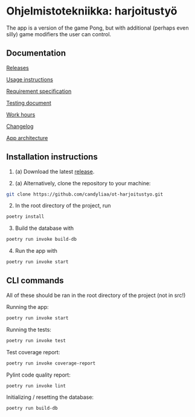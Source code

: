# Ohjelmistotekniikka: harjoitustyö

The app is a version of the game Pong, but with additional (perhaps even silly) game modifiers the user can control.

## Documentation

[Releases](https://github.com/candyliaa/ot-harjoitustyo/releases)

[Usage instructions](https://github.com/candyliaa/ot-harjoitustyo/blob/main/dokumentaatio/kayttoohje.md)

[Requirement specification](https://github.com/candyliaa/ot-harjoitustyo/blob/main/dokumentaatio/vaatimuusmaarittely.md)

[Testing document](https://github.com/candyliaa/ot-harjoitustyo/blob/main/dokumentaatio/testaus.md)

[Work hours](https://github.com/candyliaa/ot-harjoitustyo/blob/main/dokumentaatio/workhours.md)

[Changelog](https://github.com/candyliaa/ot-harjoitustyo/blob/main/dokumentaatio/changelog.md)

[App architecture](https://github.com/candyliaa/ot-harjoitustyo/blob/main/dokumentaatio/arkkitehtuuri.md)

## Installation instructions

1. (a) Download the latest [release](https://github.com/candyliaa/ot-harjoitustyo/releases).

1. (a) Alternatively, clone the repository to your machine:

```bash
git clone https://github.com/candyliaa/ot-harjoitustyo.git
```

2. In the root directory of the project, run

```bash
poetry install
```

3. Build the database with

```bash
poetry run invoke build-db
```

4. Run the app with

```bash
poetry run invoke start
```

## CLI commands

All of these should be ran in the root directory of the project (not in src!)

Running the app:

```bash
poetry run invoke start
```

Running the tests:

```bash
poetry run invoke test
```

Test coverage report:

```bash
poetry run invoke coverage-report
```

Pylint code quality report:

```bash
poetry run invoke lint
```

Initializing / resetting the database:

```bash
poetry run build-db
```
